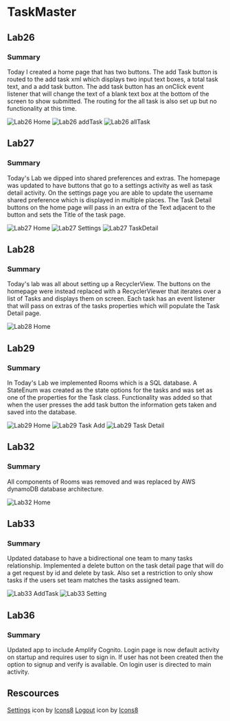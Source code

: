 # TaskMaster

## Lab26

### Summary

Today I created a home page that has two buttons. The add Task button is routed to the add task xml which displays two input text boxes, a total task text, and a add task button. The add task button has an onClick event listener that will change the text of a blank text box at the bottom of the screen to show submitted. The routing for the all task is also set up but no functionality at this time.

![Lab26 Home](screenshots/Lab26/Lab26_Home.PNG)
![Lab26 addTask](screenshots/Lab26/Lab26_allTask.PNG)
![Lab26 allTask](screenshots/Lab26/Lab26_AddTask.PNG)

## Lab27

### Summary

Today's Lab we dipped into shared preferences and extras. The homepage was updated to have buttons that go to a settings activity as well as task detail activity. On the settings page you are able to update the username shared preference which is displayed in multiple places. The Task Detail buttons on the home page will pass in an extra of the Text adjacent to the button and sets the Title of the task page.

![Lab27 Home](screenshots/Lab27/Lab27_Home.PNG)
![Lab27 Settings](screenshots/Lab27/Lab27_Settings.PNG)
![Lab27 TaskDetail](screenshots/Lab27/Lab27_TaskDetail.PNG)

## Lab28

### Summary

Today's lab was all about setting up a RecyclerView. The buttons on the homepage were instead replaced with a RecyclerViewer that iterates over a list of Tasks and displays them on screen. Each task has an event listener that will pass on extras of the tasks properties which will populate the Task Detail page.

![Lab28 Home](screenshots/Lab28/Lab28_Home.PNG)

## Lab29

### Summary

In Today's Lab we implemented Rooms which is a SQL database. A StateEnum was created as the state options for the tasks and was set as one of the properties for the Task class. Functionality was added so that when the user presses the add task button the information gets taken and saved into the database.

![Lab29 Home](screenshots/lab29/Lab29_Home.PNG)
![Lab29 Task Add](screenshots/lab29/Lab29_AddTask.PNG)
![Lab29 Task Detail](screenshots/lab29/Lab29_TaskDetail.PNG)

## Lab32

### Summary

All components of Rooms was removed and was replaced by AWS dynamoDB database architecture.

![Lab32 Home](screenshots/lab32/Lab32_Home.PNG)

## Lab33

### Summary

Updated database to have a bidirectional one team to many tasks relationship. Implemented a delete button on the task detail page that will do a get request by id and delete by task. Also set a restriction to only show tasks if the users set team matches the tasks assigned team.

![Lab33 AddTask](screenshots/lab33/Lab33_AddTask.PNG)
![Lab33 Setting](screenshots/lab33/Lab33_Setting.PNG)

## Lab36

### Summary

Updated app to include Amplify Cognito. Login page is now default activity on startup and requires user to sign in. If user has not been created then the option to signup and verify is available. On login user is directed to main activity.

## Rescources

<a target="_blank" href="https://icons8.com/icon/12784/settings">Settings</a> icon by <a target="_blank" href="https://icons8.com">Icons8</a>
<a target="_blank" href="https://icons8.com/icon/lE7M0WfpkqrI/logout">Logout</a> icon by <a target="_blank" href="https://icons8.com">Icons8</a>